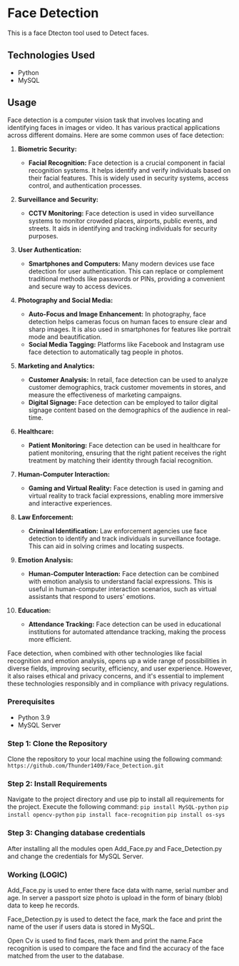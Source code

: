 # Face Detection

This is a face Dtecton tool used to Detect faces.



## Technologies Used

- Python
- MySQL


## Usage

Face detection is a computer vision task that involves locating and identifying faces in images or video. It has various practical applications across different domains. Here are some common uses of face detection:

1. **Biometric Security:**
   - **Facial Recognition:** Face detection is a crucial component in facial recognition systems. It helps identify and verify individuals based on their facial features. This is widely used in security systems, access control, and authentication processes.

2. **Surveillance and Security:**
   - **CCTV Monitoring:** Face detection is used in video surveillance systems to monitor crowded places, airports, public events, and streets. It aids in identifying and tracking individuals for security purposes.

3. **User Authentication:**
   - **Smartphones and Computers:** Many modern devices use face detection for user authentication. This can replace or complement traditional methods like passwords or PINs, providing a convenient and secure way to access devices.

4. **Photography and Social Media:**
   - **Auto-Focus and Image Enhancement:** In photography, face detection helps cameras focus on human faces to ensure clear and sharp images. It is also used in smartphones for features like portrait mode and beautification.
   - **Social Media Tagging:** Platforms like Facebook and Instagram use face detection to automatically tag people in photos.

5. **Marketing and Analytics:**
   - **Customer Analysis:** In retail, face detection can be used to analyze customer demographics, track customer movements in stores, and measure the effectiveness of marketing campaigns.
   - **Digital Signage:** Face detection can be employed to tailor digital signage content based on the demographics of the audience in real-time.

6. **Healthcare:**
   - **Patient Monitoring:** Face detection can be used in healthcare for patient monitoring, ensuring that the right patient receives the right treatment by matching their identity through facial recognition.

7. **Human-Computer Interaction:**
   - **Gaming and Virtual Reality:** Face detection is used in gaming and virtual reality to track facial expressions, enabling more immersive and interactive experiences.

8. **Law Enforcement:**
   - **Criminal Identification:** Law enforcement agencies use face detection to identify and track individuals in surveillance footage. This can aid in solving crimes and locating suspects.

9. **Emotion Analysis:**
   - **Human-Computer Interaction:** Face detection can be combined with emotion analysis to understand facial expressions. This is useful in human-computer interaction scenarios, such as virtual assistants that respond to users' emotions.

10. **Education:**
    - **Attendance Tracking:** Face detection can be used in educational institutions for automated attendance tracking, making the process more efficient.

Face detection, when combined with other technologies like facial recognition and emotion analysis, opens up a wide range of possibilities in diverse fields, improving security, efficiency, and user experience. However, it also raises ethical and privacy concerns, and it's essential to implement these technologies responsibly and in compliance with privacy regulations.

### Prerequisites

- Python 3.9
- MySQL Server

### Step 1: Clone the Repository

Clone the repository to your local machine using the following command: `https://github.com/Thunder1409/Face_Detection.git`


### Step 2: Install Requirements

Navigate to the project directory and use pip to install all requirements for the project. Execute the following command:
`pip install MySQL-python`
`pip install opencv-python`
`pip install face-recognition`
`pip install os-sys`

### Step 3: Changing database credentials

After installing all the modules open Add_Face.py and Face_Detection.py and change the credentials for MySQL Server.


### **Working (LOGIC)** 

Add_Face.py is used to enter there face data with name, serial number and age. In server a passport size photo is upload in the form of binary (blob) data to keep he records.

Face_Detection.py is used to detect the face, mark the face and print the name of the user if users data is stored in MySQL.

Open Cv is used to find faces, mark them and print the name.Face recognition is used to compare the face and find the accuracy of the face matched from the user to the database. 

